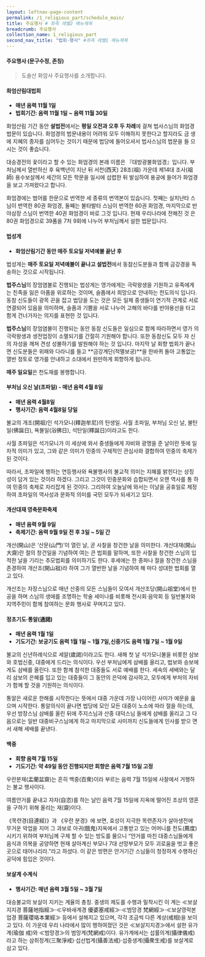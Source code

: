 ```yaml
---
layout: leftnav-page-content
permalink: /1_religious_part/schedule_main/
title: 주요행사 # 좌측 레벨2 메뉴제목
breadcrumb: 주요행사
collection_name: 1_religious_part
second_nav_title: "법회·행사" #좌측 레벨1 메뉴제목
---
```


#### **주요행사 (문구수정, 존칭)**
> 도솔산 화암사 주요행사를 소개합니다.

#### 화엄산림대법회
* **매년 음력 11월 1일**
* **법회기간: 음력 11월 1일 ~ 음력 11월 30일**

화엄산림 기간 동안 **설법전**에서는 **평일 오전과 오후 두 차례**에 걸쳐 법사스님의 화엄경 법문이 있습니다. 화엄경의 법문내용이 어려워 모두 이해하지 못한다고 할지라도 금 생에 지혜의 종자를 심어두는 것이기 때문에 법당에 들어오셔서 법사스님의 법문을 들 으시는 것이 좋습니다.

대승경전의 꽃이라고 할 수 있는 화엄경의 본래 이름은 『대방광불화엄경』입니다. 부처님께서 열반하신 후 육백년이 지난 뒤 서천(西天) 28조(祖) 가운데 제14대 조사(祖師) 용수보살께서 세간의 모든 학문을 일시에 섭렵한 뒤 발심하여 용궁에 들어가 화엄경을 보고 가져왔다고 합니다.

화엄경에는 범어를 한문으로 번역한 세 종류의 번역본이 있습니다. 첫째는 실치난타 스님이 번역한 80권 화엄경, 둘째는 불타발타 스님이 번역한 60권 화엄경, 마지막으로 반야삼장 스님이 번역한 40권 화엄경이 바로 그것 입니다. 현재 우리나라에 전해진 것 은 80권 화엄경으로 39품을 7처 9회에 나누어 부처님께서 설한 법문입니다.



#### 법성게
* **화엄산림기간 동안 매주 토요일 저녁예불 끝난 후**

법성게는 **매주 토요일 저녁예불이 끝나고 설법전**에서 동참신도분들과 함께 금강경을 독송하는 것으로 시작됩니다.

**법주스님**의 장엄염불로 진행되는 법성게는 영가에게는 극락왕생을 기원하고 유족에게는 친족을 잃은 아픔을 위로하는 것이며, 슬픔에서 희망으로 안내하는 천도의식 입니다. 동참 신도들이 광목 끈을 잡고 법당을 도는 것은 모든 일체 중생들이 연기적 관계로 서로 연결되어 있음을 의미하며, 슬픔과 기쁨을 서로 나누어 고해의 바다를 반야용선을 타고 함게 건너가자는 의지를 표현한 것 입니다.

**법주스님**의 장엄염불이 진행되는 동안 동참 신도들은 일심으로 함께 따라하면서 영가 의 극락왕생과 생전업장이 소멸되기를 간절히 기원해야 합니다. 또한 동참신도 모두 자 신의 자성을 깨쳐 견성 성불하기를 발원해야 하는 것 입니다.
마지막 날 회향 법회가 끝나면 신도분들은 위패와 다라니를 들고 **금강계단(적멸보궁)**을 한바퀴 돌아 고통없는 열반 정토로 영가를 안내하고 소대에서 원만하게 회향하게 됩니다.

**매주 일요일**은 천도재를 봉행합니다.
 


#### 부처님 오신 날(초파일) - 매년 음력 4월 8일
* **매년 음력 4월8일**
* **행사기간: 음력 4월8일 당일**

불교의 개조(開祖)인 석가모니(釋迦牟尼)의 탄생일. 사월 초파일, 부처님 오신 날, 불탄일(佛誕日), 욕불일(浴佛日), 석탄일(釋誕日)이라고도 한다.

사월 초파일은 석가모니가 이 세상에 와서 중생들에게 자비와 광명을 준 날이란 뜻에 일차적 의미가 있고, 그와 같은 의미가 민중의 구체적인 관심사와 결합하여 민중의 축제가 된 것이다.

따라서, 초파일에 행하는 연등행사와 욕불행사의 불교적 의미는 지혜를 밝힌다는 상징 성이 담겨 있는 것이라 하겠다. 그리고 그것이 민중문화와 습합되면서 오랜 역사를 통 하여 민중의 축제로 자리잡게 된 것이다. 그리하여 오늘날에 와서는 이날을 공휴일로 제정하여 초파일의 역사성과 문화적 의미를 국민 모두가 되새기고 있다.


#### 개산대재 영축문화축제
* **매년 음력 9월 9일**
* **축제기간: 음력 9월 9일 전 후 3일 ~ 5일 간**

개산(開山)은 ‘산문(山門)’이 열린 날, 곧 사찰을 창건한 날을 의미한다. 개산대재(開山大齋)란 절의 창건일을 기념하여 여는 큰 법회를 말하며, 또한 사찰을 창건한 스님의 입적한 날을 기리는 추모법회를 의미하기도 한다. 후세에는 한 종파나 절을 창건한 스님을 존경하여 개산조(開山祖)라 하여 그가 열반한 날을 기념하여 해 마다 성대한 법회를 열고 있다.

개산조는 자장스님으로 매년 산중의 모든 스님들이 모여서 개산조당(開山祖堂)에서 헌공을 하며 스님의 생애를 조명하는 학술 세미나를 비롯해 전시회·음악회 등 일반불자와 지역주민이 함께 참여하는 문화 행사로 꾸며지고 있다.


#### 정초기도·통알(通謁)
* **매년 음력 1월 1일**
* **기도기간: 보궁기도 음력 1월 1일 ~ 1월 7일,신중기도 음력 1월 7일 ~ 1월 9일**


불교의 신년하례식으로 세알(歲謁)이라고도 한다. 새해 첫 날 석가모니불을 비롯한 삼보와 호법신중, 대중에게 드리는 의식이다. 우선 부처님에게 삼배를 올리고, 법보와 승보에게도 삼배를 올린다. 또한 함께 참석한 대중들도 서로 예배를 한다. 세속의 세배와는 달리 삼보의 은혜를 입고 있는 대중들이 그 동안의 은덕에 감사하고, 모두에게 부처의 자비가 함께 할 것을 기원하는 의식이다.

통알은 새로운 한해를 시작한다는 뜻에서 대중 가운데 가장 나이어린 사미가 예문을 읊으며 시작한다. 통알의식이 끝나면 법당에 모인 모든 대중이 노소에 따라 절을 하는데, 우선 방장스님 삼배를 올린 뒤에 주지스님과 산중 대덕스님 들에게 삼배를 올리고 그 다음으로는 일반 대중비구스님에게 하고 마지막으로 사미까지 신도들에게 인사를 받으 면서 새해 세배를 끝낸다.


#### 백중
* **회향 음력 7월 15일**
* **기도기간: 약 49일 동안 진행되지만 회향은 음력 7월 15일 고정**

우란분재(盂蘭盆齋)는 흔히 백중(百衆)이라 부르는 음력 7월 15일에 사찰에서 거행하는 불교 행사이다.

여름안거를 끝내고 자자(自恣)를 하는 날인 음력 7월 15일에 지옥에 떨어진 조상의 영혼을 구하기 위해 올리는 재(齋)이다.

《목련경(目連經)》과 《우란 분경》에 보면, 효성이 지극한 목련존자가 살아생전에 무거운 악업을 지어 그 과보로 아귀(餓鬼)지옥에서 고통받고 있는 어머니를 천도(薦度)시키기 위하여 부처님께 구제 할 수 있는 방도를 물으니 “안거를 마친 대중스님들에게 음식과 의복을 공양하면 현재 살아계신 부모나 7대 선망부모가 모두 괴로움을 벗고 좋은 곳으로 태어나리라.”라고 하셨다. 이 같은 방편은 안거기간 스님들이 청정하게 수행하신 공덕에 힘입은 것이다.


#### 보살계 수계식
* **행사기간: 매년 음력 3월 5일 ~ 3월 7일**

대승불교의 보살이 지키는 계율의 총칭. 중생의 제도를 수행과 밀착시킨 이 계는 ≪보살지지경 菩薩地指經≫·≪우바새계경 優婆塞戒經≫·≪범망경 梵網經≫·≪보살영락본업경 菩薩瓔珞本業經≫ 등에서 설해지고 있으며, 각각 조금씩 다른 계상(戒相)을 보이고 있다. 이 가운데 우리 나라에서 많이 행하여졌던 것은 ≪보살지지경≫에서 설한 유가계(瑜伽 戒)와 ≪범망경≫의 범망계(梵網戒)이다. 유가계에서는 섭률의계(攝律儀戒)라고 하는 삼취정계(三聚淨戒)·섭선법계(攝善法戒)·섭중생계(攝衆生戒)를 보살계로 삼고 있다.